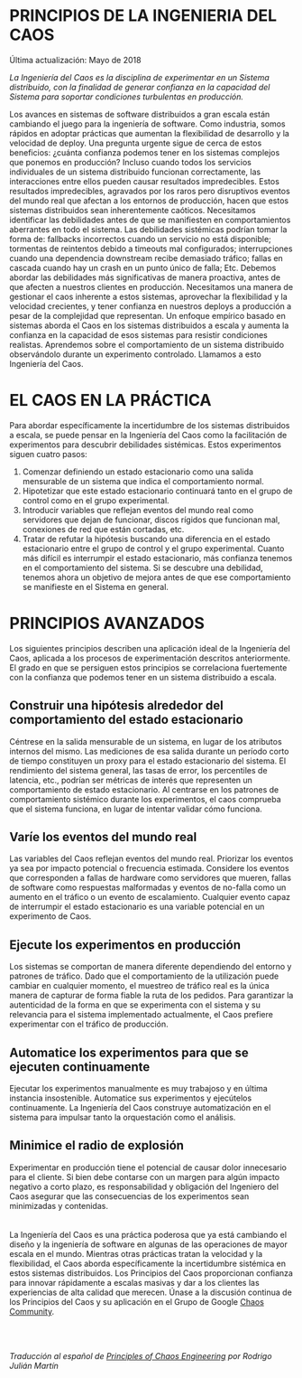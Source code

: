 # PRINCIPIOS DE LA INGENIERIA DEL CAOS
Última actualización: Mayo de 2018

_La Ingeniería del Caos es la disciplina de experimentar en un Sistema distribuido, con la finalidad de generar confianza en la capacidad del Sistema para soportar condiciones turbulentas en producción._

Los avances en sistemas de software distribuidos a gran escala están cambiando el juego para la ingeniería de software.  Como industria, somos rápidos en adoptar prácticas que aumentan la flexibilidad de desarrollo y la velocidad de deploy.  Una pregunta urgente sigue de cerca de estos beneficios: ¿cuánta confianza podemos tener en los sistemas complejos que ponemos en producción? Incluso cuando todos los servicios individuales de un sistema distribuido funcionan correctamente, las interacciones entre ellos pueden causar resultados impredecibles.  Estos resultados impredecibles, agravados por los raros pero disruptivos eventos del mundo real que afectan a los entornos de producción, hacen que estos sistemas distribuidos sean inherentemente caóticos. Necesitamos identificar las debilidades antes de que se manifiesten en comportamientos aberrantes en todo el sistema.  Las debilidades sistémicas podrían tomar la forma de: fallbacks incorrectos cuando un servicio no está disponible; tormentas de reintentos debido a timeouts mal configurados; interrupciones cuando una dependencia downstream recibe demasiado tráfico; fallas en cascada cuando hay un crash en un punto único de falla; Etc.  Debemos abordar las debilidades más significativas de manera proactiva, antes de que afecten a nuestros clientes en producción.  Necesitamos una manera de gestionar el caos inherente a estos sistemas, aprovechar la flexibilidad y la velocidad crecientes, y tener confianza en nuestros deploys a  producción a pesar de la complejidad que representan. Un enfoque empírico basado en sistemas aborda el Caos en los sistemas distribuidos a escala y aumenta la confianza en la capacidad de esos sistemas para resistir condiciones realistas.  Aprendemos sobre el comportamiento de un sistema distribuido observándolo durante un experimento controlado.  Llamamos a esto Ingeniería del Caos.

# EL CAOS EN LA PRÁCTICA
Para abordar específicamente la incertidumbre de los sistemas distribuidos a escala, se puede pensar en la Ingeniería del Caos como la facilitación de experimentos para descubrir debilidades sistémicas. Estos experimentos siguen cuatro pasos:
1.	Comenzar definiendo un estado estacionario como una salida mensurable de un sistema que indica el comportamiento normal.
2.	Hipotetizar que este estado estacionario continuará tanto en el grupo de control como en el grupo experimental.
3.	Introducir variables que reflejan eventos del mundo real como servidores que dejan de funcionar, discos rígidos que funcionan mal, conexiones de red que están cortadas, etc.
4.	Tratar de refutar la hipótesis buscando una diferencia en el estado estacionario entre el grupo de control y el grupo experimental.
Cuanto más difícil es interrumpir el estado estacionario, más confianza tenemos en el comportamiento del sistema. Si se descubre una debilidad, tenemos ahora un objetivo de mejora antes de que ese comportamiento se manifieste en el Sistema en general.

# PRINCIPIOS AVANZADOS
Los siguientes principios describen una aplicación ideal de la Ingeniería del Caos, aplicada a los procesos de experimentación descritos anteriormente. El grado en que se persiguen estos principios se correlaciona fuertemente con la confianza que podemos tener en un sistema distribuido a escala.
## Construir una hipótesis alrededor del comportamiento del estado estacionario
Céntrese en la salida mensurable de un sistema, en lugar de los atributos internos del mismo. Las mediciones de esa salida durante un período corto de tiempo constituyen un proxy para el estado estacionario del sistema. El rendimiento del sistema general, las tasas de error, los percentiles de latencia, etc., podrían ser métricas de interés que representen un comportamiento de estado estacionario. Al centrarse en los patrones de comportamiento sistémico durante los experimentos, el caos comprueba que el sistema funciona, en lugar de intentar validar cómo funciona.
## Varíe los eventos del mundo real
Las variables del Caos reflejan eventos del mundo real. Priorizar los eventos ya sea por impacto potencial o frecuencia estimada. Considere los eventos que corresponden a fallas de hardware como servidores que mueren, fallas de software como respuestas malformadas y eventos de no-falla como un aumento en el tráfico o un evento de escalamiento. Cualquier evento capaz de interrumpir el estado estacionario es una variable potencial en un experimento de Caos.
## Ejecute los experimentos en producción
Los sistemas se comportan de manera diferente dependiendo del entorno y patrones de tráfico. Dado que el comportamiento de la utilización puede cambiar en cualquier momento, el muestreo de tráfico real es la única manera de capturar de forma fiable la ruta de los pedidos. Para garantizar la autenticidad de la forma en que se experimenta con el sistema y su relevancia para el sistema implementado actualmente, el Caos prefiere experimentar con el tráfico de producción.
## Automatice los experimentos para que se ejecuten continuamente
Ejecutar los experimentos manualmente es muy trabajoso y en última instancia insostenible. Automatice sus experimentos y ejecútelos continuamente. La Ingeniería del Caos construye automatización en el sistema para impulsar tanto la orquestación como el análisis.
## Minimice el radio de explosión
Experimentar en producción tiene el potencial de causar dolor innecesario para el cliente. Si bien debe contarse con un margen para algún impacto negativo a corto plazo, es responsabilidad y obligación del Ingeniero del Caos asegurar que las consecuencias de los experimentos sean minimizadas y contenidas.
<br/>
<br/>
<br/>
La Ingeniería del Caos es una práctica poderosa que ya está cambiando el diseño y la ingeniería de software en algunas de las operaciones de mayor escala en el mundo. Mientras otras prácticas tratan la velocidad y la flexibilidad, el Caos aborda específicamente la incertidumbre sistémica en estos sistemas distribuidos. Los Principios del Caos proporcionan confianza para innovar rápidamente a escalas masivas y dar a los clientes las experiencias de alta calidad que merecen. Únase a la discusión continua de los Principios del Caos y su aplicación en el Grupo de Google [Chaos Community](https://groups.google.com/forum/#!forum/chaos-community).

<br/>
<br/>

_Traducción al español de [Principles of Chaos Engineering](https://principlesofchaos.org/) por Rodrigo Julián Martín_